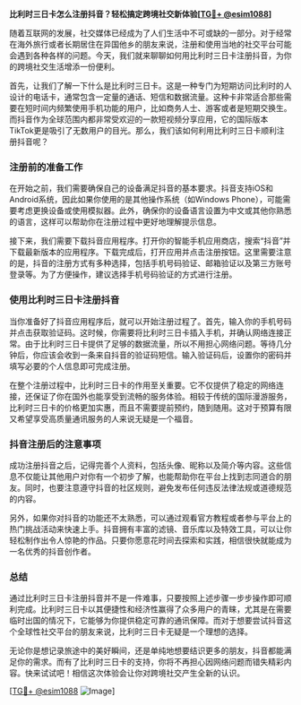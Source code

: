 **比利时三日卡怎么注册抖音？轻松搞定跨境社交新体验[[TG💪+ @esim1088](https://t.me/s/esim1088)]**

随着互联网的发展，社交媒体已经成为了人们生活中不可或缺的一部分。对于经常在海外旅行或者长期居住在异国他乡的朋友来说，注册和使用当地的社交平台可能会遇到各种各样的问题。今天，我们就来聊聊如何用比利时三日卡注册抖音，为你的跨境社交生活增添一份便利。

首先，让我们了解一下什么是比利时三日卡。这是一种专门为短期访问比利时的人设计的电话卡，通常包含一定量的通话、短信和数据流量。这种卡非常适合那些需要在短时间内频繁使用手机功能的用户，比如商务人士、游客或者是短期交换生。而抖音作为全球范围内都非常受欢迎的一款短视频分享应用，它的国际版本TikTok更是吸引了无数用户的目光。那么，我们该如何利用比利时三日卡顺利注册抖音呢？

### 注册前的准备工作

在开始之前，我们需要确保自己的设备满足抖音的基本要求。抖音支持iOS和Android系统，因此如果你使用的是其他操作系统（如Windows Phone），可能需要考虑更换设备或使用模拟器。此外，确保你的设备语言设置为中文或其他你熟悉的语言，这样可以帮助你在注册过程中更好地理解提示信息。

接下来，我们需要下载抖音应用程序。打开你的智能手机应用商店，搜索“抖音”并下载最新版本的应用程序。下载完成后，打开应用并点击注册按钮。这里需要注意的是，抖音的注册方式有多种选择，包括手机号码验证、邮箱验证以及第三方账号登录等。为了方便操作，建议选择手机号码验证的方式进行注册。

### 使用比利时三日卡注册抖音

当你准备好了抖音应用程序后，就可以开始注册过程了。首先，输入你的手机号码并点击获取验证码。这时候，你需要将比利时三日卡插入手机，并确认网络连接正常。由于比利时三日卡提供了足够的数据流量，所以不用担心网络问题。等待几分钟后，你应该会收到一条来自抖音的验证码短信。输入验证码后，设置你的密码并填写必要的个人信息即可完成注册。

在整个注册过程中，比利时三日卡的作用至关重要。它不仅提供了稳定的网络连接，还保证了你在国外也能享受到流畅的服务体验。相较于传统的国际漫游服务，比利时三日卡的价格更加实惠，而且不需要提前预约，随到随用。这对于预算有限又希望享受高质量通讯服务的人来说无疑是一个福音。

### 抖音注册后的注意事项

成功注册抖音之后，记得完善个人资料，包括头像、昵称以及简介等内容。这些信息不仅能让其他用户对你有一个初步了解，也能帮助你在平台上找到志同道合的朋友。同时，也要注意遵守抖音的社区规则，避免发布任何违反法律法规或道德规范的内容。

另外，如果你对抖音的功能还不太熟悉，可以通过观看官方教程或者参与平台上的热门挑战活动来快速上手。抖音拥有丰富的滤镜、音乐库以及特效工具，可以让你轻松制作出令人惊艳的作品。只要你愿意花时间去探索和实践，相信很快就能成为一名优秀的抖音创作者。

### 总结

通过比利时三日卡注册抖音并不是一件难事，只要按照上述步骤一步步操作即可顺利完成。比利时三日卡以其便捷性和经济性赢得了众多用户的青睐，尤其是在需要临时出国的情况下，它能够为你提供稳定可靠的通讯保障。而对于想要尝试抖音这个全球性社交平台的朋友来说，比利时三日卡无疑是一个理想的选择。

无论你是想记录旅途中的美好瞬间，还是单纯地想要结识更多的朋友，抖音都能满足你的需求。而有了比利时三日卡的支持，你将不再担心因网络问题而错失精彩内容。快来试试吧！相信这次体验会让你对跨境社交产生全新的认识。

[[TG💪+ @esim1088](https://t.me/s/esim1088) ![Image](https://i.postimg.cc/4NQfJmqS/Snipaste-2025-05-13-00-14-12.png)]